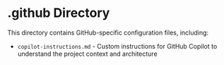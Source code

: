 # .github Directory

This directory contains GitHub-specific configuration files, including:

- `copilot-instructions.md` - Custom instructions for GitHub Copilot to understand the project context and architecture
